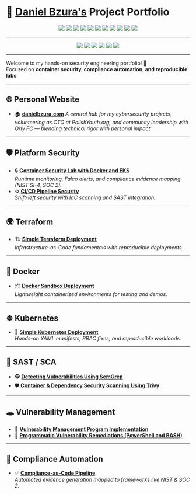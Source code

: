 # 🚀 <a href="https://www.linkedin.com/in/daniel-bzura-0b3a9b1b5/">Daniel Bzura's</a> Project Portfolio  

<p align="center">
  <!-- ISC2 -->
  <img src="https://img.shields.io/badge/CISSP-ISC2-2E8B57?style=for-the-badge&logo=ISC2&logoColor=white"/>
  <img src="https://img.shields.io/badge/CC-ISC2-2E8B57?style=for-the-badge&logo=ISC2&logoColor=white"/>

  <!-- CompTIA -->
  <img src="https://img.shields.io/badge/Security%2B-CompTIA-FF0000?style=for-the-badge&logo=comptia&logoColor=white"/>
  <img src="https://img.shields.io/badge/Network%2B-CompTIA-FF0000?style=for-the-badge&logo=comptia&logoColor=white"/>
  <img src="https://img.shields.io/badge/A%2B-CompTIA-FF0000?style=for-the-badge&logo=comptia&logoColor=white"/>
  <img src="https://img.shields.io/badge/CySA%2B-CompTIA-FF0000?style=for-the-badge&logo=comptia&logoColor=white"/>
  <img src="https://img.shields.io/badge/PenTest%2B-CompTIA-FF0000?style=for-the-badge&logo=comptia&logoColor=white"/>

  <!-- Microsoft -->
  <img src="https://img.shields.io/badge/Azure_Administrator-Microsoft-0078D4?style=for-the-badge&logo=microsoft&logoColor=white"/>


  <!-- AWS -->
  <img src="https://img.shields.io/badge/AWS-Cloud_Practitioner-FF9900?style=for-the-badge&logo=amazonaws&logoColor=white"/>
  <img src="https://img.shields.io/badge/AWS-SysOps_Administrator-FF9900?style=for-the-badge&logo=amazonaws&logoColor=white"/>

  <!-- ISACA -->
  <img src="https://img.shields.io/badge/CISA-ISACA-FF6F00?style=for-the-badge&logo=isaca&logoColor=white"/>
</p>

---

<p align="center">
  <img src="https://img.shields.io/badge/Platform-Security-blue?style=for-the-badge&logo=datadog&logoColor=white"/>
  <img src="https://img.shields.io/badge/Docker-🐳-2496ED?style=for-the-badge&logo=docker&logoColor=white"/>
  <img src="https://img.shields.io/badge/Kubernetes-☸️-326CE5?style=for-the-badge&logo=kubernetes&logoColor=white"/>
  <img src="https://img.shields.io/badge/Terraform-💠-7B42BC?style=for-the-badge&logo=terraform&logoColor=white"/>
  <img src="https://img.shields.io/badge/Python-🐍-3776AB?style=for-the-badge&logo=python&logoColor=white"/>
  <img src="https://img.shields.io/badge/Compliance-Automation-2E8B57?style=for-the-badge"/>

</p>

---

Welcome to my hands-on security engineering portfolio! 🔐  
Focused on **container security, compliance automation, and reproducible labs**

---

## 🌐 Personal Website

- 🏠 **[danielbzura.com](https://danielbzura.com)**
   *A central hub for my cybersecurity projects, volunteering as CTO at PolishYouth.org, and community leadership with Orly FC — blending
    technical rigor with personal impact.*

---

## 🛡️ Platform Security  

- 🔒 **[Container Security Lab with Docker and EKS](https://github.com/bzuracyber/container-security-lab-docker-eks)**  
  *Runtime monitoring, Falco alerts, and compliance evidence mapping (NIST SI-4, SOC 2).*  
- ⚙️ **[CI/CD Pipeline Security](https://github.com/bzuracyber/CI-CD-Security-Pipeline-with-SAST-and-IaC-Scanning)**  
  *Shift-left security with IaC scanning and SAST integration.*  

---

## 🌍 Terraform  

- 🏗️ **[Simple Terraform Deployment](https://github.com/bzuracyber/first-terraform-deployment)**  
  *Infrastructure-as-Code fundamentals with reproducible deployments.*  

---

## 🐳 Docker  

- 📦 **[Docker Sandbox Deployment](https://github.com/bzuracyber/docker-sandbox-deployment)**  
  *Lightweight containerized environments for testing and demos.*  

---

## ☸️ Kubernetes  

- 🔄 **[Simple Kubernetes Deployment](https://github.com/bzuracyber/simple-kubernetes-deployment)**  
  *Hands-on YAML manifests, RBAC fixes, and reproducible workloads.*  

---

## 🧪 SAST / SCA  

- 🕵️ **[Detecting Vulnerabilities Using SemGrep](https://github.com/bzuracyber/Detecting-Vulnerabilities-Using-SemGrep)**  
- 🛡️ **[Container & Dependency Security Scanning Using Trivy](https://github.com/bzuracyber/Container-Dependency-Security-Scanning-Using-Trivy)**  

---

## 🕳️ Vulnerability Management  

- 🧩 **[Vulnerability Management Program Implementation](https://github.com/bzuracyber/Vulnerability-Management)**  
- 🤖 **[Programmatic Vulnerability Remediations (PowerShell and BASH)](https://github.com/bzuracyber/Automated-Vulnerability-Remediation)**  

---

## 📜 Compliance Automation  

- ✅ **[Compliance-as-Code Pipeline](https://github.com/bzuracyber/Azure-Compliance-as-Code-Pipeline)**  
  *Automated evidence generation mapped to frameworks like NIST & SOC 2.*  
